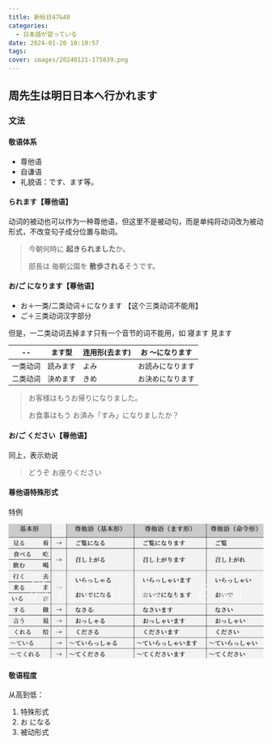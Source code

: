 ```yaml
---
title: 新标日47&48
categories:
  - 日本語が習っている
date: 2024-01-20 10:10:57
tags:
cover: images/20240121-175839.png
---
```


## 周先生は明日日本へ行かれます

### 文法

#### 敬语体系

- 尊他语
- 自谦语
- 礼貌语：です、ます等。

#### られます【尊他语】

动词的被动也可以作为一种尊他语，但这里不是被动句，而是单纯将动词改为被动形式，不改变句子成分位置与助词。

> 今朝何時に **起きられました**か。
>
> 部長は 毎朝公園を **散歩される**そうです。

#### お/ご になります【尊他语】

- お＋一类/二类动词＋になります 【这个三类动词不能用】
- ご＋三类动词汉字部分

但是，一二类动词去掉ます只有一个音节的词不能用，如 寝ます 見ます

| --       | ます型   | 连用形(去ます) | お ～になります  |
| -------- | -------- | -------------- | ---------------- |
| 一类动词 | 読みます | よみ           | お読みになります |
| 二类动词 | 決めます | きめ           | お決めになります |

> お客様はもうお帰りになりました。
>
> お食事はもう お済み「すみ」になりましたか？

#### お/ご ください【尊他语】

同上，表示劝说

> どうぞ お座りください

#### 尊他语特殊形式

特例

![](images/20240121-175839.png)

#### 敬语程度

从高到低：

1. 特殊形式
2. お になる
3. 被动形式
